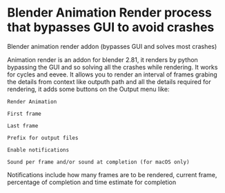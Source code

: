 # Blender Animation Render process that bypasses GUI to avoid crashes

Blender animation render addon (bypasses GUI and solves most crashes)

Animation render is an addon for blender 2.81, it renders by python bypassing the GUI and so solving all the crashes while rendering. It works for cycles and eevee. It allows you to render an interval of frames grabing the details from context like outputh path and all the details required for rendering, it adds some buttons on the Output menu like:

    Render Animation

    First frame

    Last frame

    Prefix for output files

    Enable notifications
    
    Sound per frame and/or sound at completion (for macOS only)

Notifications include how many frames are to be rendered, current frame, percentage of completion and time estimate for completion
